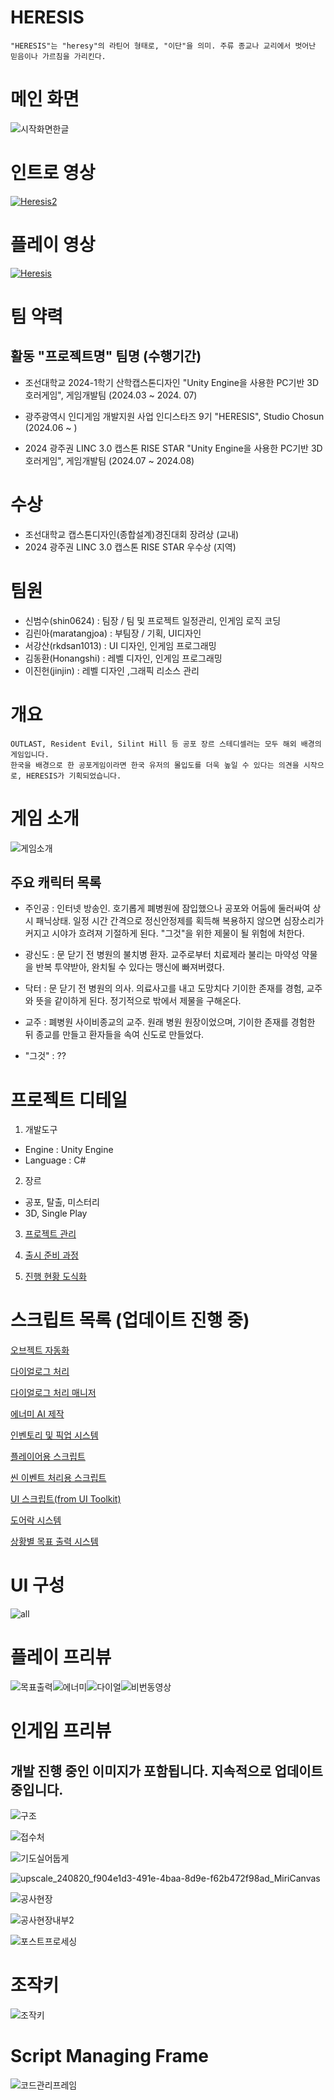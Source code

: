 # HERESIS
    "HERESIS"는 "heresy"의 라틴어 형태로, "이단"을 의미. 주류 종교나 교리에서 벗어난 믿음이나 가르침을 가리킨다.

# 메인 화면
![시작화면한글](https://github.com/user-attachments/assets/ceb68d85-c038-4757-8d91-7d316f8b709a)

# 인트로 영상
[![Heresis2](https://img.youtube.com/vi/84w2DgmfVk4/0.jpg)](https://youtu.be/84w2DgmfVk4)

# 플레이 영상
[![Heresis](https://img.youtube.com/vi/tikQ6RgiCFA/0.jpg)](https://youtu.be/pLb88d7mndE)

# 팀 약력
## 활동 "프로젝트명" 팀명 (수행기간) ##
- 조선대학교 2024-1학기 산학캡스톤디자인 "Unity Engine을 사용한 PC기반 3D 호러게임", 게임개발팀 (2024.03 ~ 2024. 07)
    
- 광주광역시 인디게임 개발지원 사업 인디스타즈 9기 "HERESIS", Studio Chosun (2024.06 ~ )

- 2024 광주권 LINC 3.0 캡스톤 RISE STAR "Unity Engine을 사용한 PC기반 3D 호러게임", 게임개발팀 (2024.07 ~ 2024.08)

#  수상
- 조선대학교 캡스톤디자인(종합설계)경진대회 장려상 (교내)
- 2024 광주권 LINC 3.0 캡스톤 RISE STAR 우수상    (지역)

# 팀원
- 신범수(shin0624) : 팀장 / 팀 및 프로젝트 일정관리, 인게임 로직 코딩
- 김린아(maratangjoa) : 부팀장 / 기획, UI디자인
- 서강산(rkdsan1013) : UI 디자인, 인게임 프로그래밍
- 김동환(Honangshi) : 레벨 디자인, 인게임 프로그래밍
- 이진헌(jinjin) : 레벨 디자인 ,그래픽 리소스 관리

# 개요
    OUTLAST, Resident Evil, Silint Hill 등 공포 장르 스테디셀러는 모두 해외 배경의 게임입니다.
    한국을 배경으로 한 공포게임이라면 한국 유저의 몰입도를 더욱 높일 수 있다는 의견을 시작으로, HERESIS가 기획되었습니다.

# 게임 소개
![게임소개](https://github.com/user-attachments/assets/987c9902-97dc-405e-b0ce-fb536283983f)
## 주요 캐릭터 목록
+ 주인공 : 인터넷 방송인. 호기롭게 폐병원에 잠입했으나 공포와 어둠에 둘러싸여 상시 패닉상태. 일정 시간 간격으로 정신안정제를 획득해 복용하지 않으면 심장소리가 커지고 시야가 흐려져 기절하게 된다. "그것"을 위한 제물이 될 위험에 처한다.

+ 광신도 : 문 닫기 전 병원의 불치병 환자. 교주로부터 치료제라 불리는 마약성 약물을 반복 투약받아, 완치될 수 있다는 맹신에 빠져버렸다.

+ 닥터 : 문 닫기 전 병원의 의사. 의료사고를 내고 도망치다 기이한 존재를 경험, 교주와 뜻을 같이하게 된다. 정기적으로 밖에서 제물을 구해온다.

+ 교주 : 폐병원 사이비종교의 교주. 원래 병원 원장이었으며, 기이한 존재를 경험한 뒤 종교를 만들고 환자들을 속여 신도로 만들었다.

+ "그것" : ??

# 프로젝트 디테일
1. 개발도구
+ Engine : Unity Engine
+ Language : C#

2. 장르
+ 공포, 탈출, 미스터리
+ 3D, Single Play

3. [프로젝트 관리](./ProjectManaging)

4. [출시 준비 과정](./CommercializationPreparation)

5. [진행 현황 도식화](./ProcessDrawing)

# 스크립트 목록 (업데이트 진행 중)
[오브젝트 자동화](./Auto_Scripts)

[다이얼로그 처리](./Dialogue_Scripts)

[다이얼로그 처리 매니저](./Managers_Scripts)

[에너미 AI 제작](./Enemy_Scripts)

[인벤토리 및 픽업 시스템](./InventoryScripts)

[플레이어용 스크립트](./Player_Scripts)

[씬 이벤트 처리용 스크립트](./Scene_Scripts)

[UI 스크립트(from UI Toolkit)](./UI_Scripts)

[도어락 시스템](./DoorLock_Scripts)

[상황별 목표 출력 시스템](./Object_Display_Scripts)

# UI 구성
![all](https://github.com/shin0624/Studio_Chosun_Heresis/assets/91828379/e5aaa7a9-6c02-41da-b81f-9c64d3cf9ef0)

# 플레이 프리뷰
![목표출력](https://github.com/user-attachments/assets/56d20cff-6076-4b5f-9a91-d4d61d270c7f)![에너미](https://github.com/shin0624/Studio_Chosun_Heresis/assets/91828379/f78013a9-79eb-4db8-ba22-5a3f8a66ec78)![다이얼](https://github.com/shin0624/Studio_Chosun_Heresis/assets/91828379/286e559b-fa84-48e8-8faa-45e2836a87e5)![비번동영상](https://github.com/user-attachments/assets/dcbfc285-bde2-4cc5-bdd1-1ced9d70f2da)

# 인게임 프리뷰
## 개발 진행 중인 이미지가 포함됩니다. 지속적으로 업데이트 중입니다. ##
![구조](https://github.com/user-attachments/assets/eac29cd3-d05d-4b96-8b84-06ea0b6b9203)

![접수처](https://github.com/user-attachments/assets/a1912057-9226-4029-a906-2c33eacd3048)

![기도실어둡게](https://github.com/user-attachments/assets/9f4077ce-43c9-4851-ba40-f66c0016b771)

![upscale_240820_f904e1d3-491e-4baa-8d9e-f62b472f98ad_MiriCanvas](https://github.com/user-attachments/assets/916d7e39-d37b-41ec-ae54-5476768a9e7d)

![공사현장](https://github.com/user-attachments/assets/06390b81-178f-41de-927e-028130b8ad86)

![공사현장내부2](https://github.com/user-attachments/assets/798dac45-b9b4-44a5-aa80-a151dab1ebde)

![포스트프로세싱](https://github.com/user-attachments/assets/d32eb75d-1da8-4795-abb6-c3ea151a9376)


# 조작키
![조작키](https://github.com/shin0624/Studio_Chosun_Heresis/assets/91828379/c0b34ac3-113a-4115-837c-f899ed82467d)

# Script Managing Frame
![코드관리프레임](https://github.com/shin0624/Capstone_Design_01_GameDevelopment/assets/91828379/841dab83-4161-4427-b2d5-86a9e3e11d7d)
